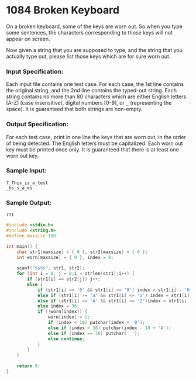 # 1084 Broken Keyboard
On a broken keyboard, some of the keys are worn out. So when you type some sentences, the characters corresponding to those keys will not appear on screen.

Now given a string that you are supposed to type, and the string that you actually type out, please list those keys which are for sure worn out.

### Input Specification:

Each input file contains one test case. For each case, the 1st line contains the original string, and the 2nd line contains the typed-out string. Each string contains no more than 80 characters which are either English letters [A-Z] (case insensitive), digital numbers [0-9], or `_` (representing the space). It is guaranteed that both strings are non-empty.

### Output Specification:

For each test case, print in one line the keys that are worn out, in the order of being detected. The English letters must be capitalized. Each worn out key must be printed once only. It is guaranteed that there is at least one worn out key.

### Sample Input:
```in
7_This_is_a_test
_hs_s_a_es
```

### Sample Output:
```out
7TI
```

```cpp
#include <stdio.h>
#include <string.h>
#define maxsize 100

int main() {
	char str1[maxsize] = { 0 }, str2[maxsize] = { 0 };
	int worn[maxsize] = { 0 }, index = 0;
	
	scanf("%s%s", str1, str2);
	for (int i = 0, j = 0;i < strlen(str1);i++) {
		if (str1[i] == str2[j]) j++;
		else {
			if (str1[i] >= '0' && str1[i] <= '9') index = str1[i] - '0';
			else if (str1[i] >= 'a' && str1[i] <= 'z') index = str1[i] - 'a' + 10;
			else if (str1[i] >= 'A' && str1[i] <= 'Z')index = str1[i] - 'A' + 10;
			else index = 36;
			if (!worn[index]) {
				worn[index] = 1;
				if (index < 10) putchar(index + '0');
				else if (index < 36) putchar(index - 10 + 'A');
				else if (index == 36) putchar('_');
				else continue;
			}
		}
	}
	
	return 0;
}
```